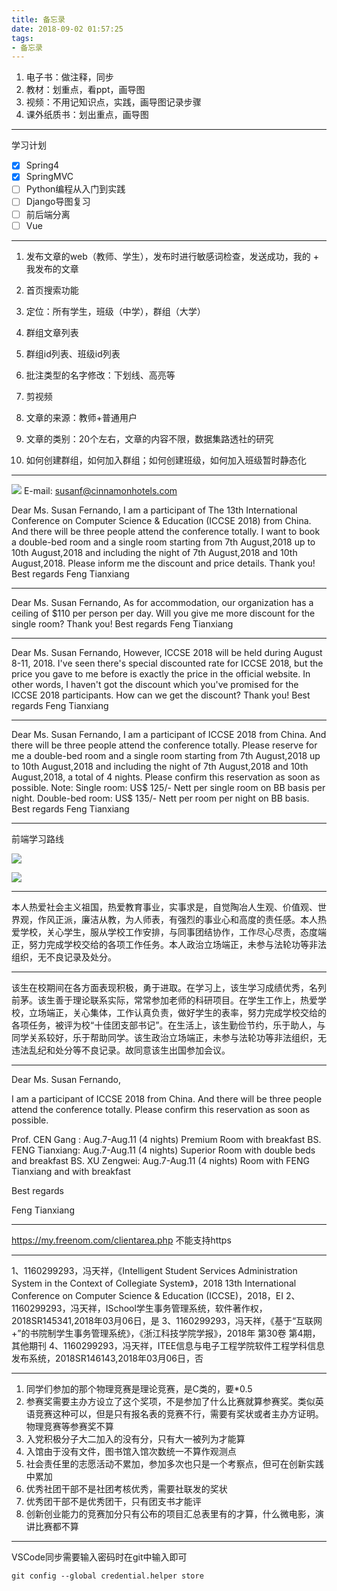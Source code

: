 ```yaml
---
title: 备忘录
date: 2018-09-02 01:57:25
tags: 
- 备忘录
---
```


1. 电子书：做注释，同步
1. 教材：划重点，看ppt，画导图
1. 视频：不用记知识点，实践，画导图记录步骤
1. 课外纸质书：划出重点，画导图

---

学习计划
- [x] Spring4
- [x] SpringMVC
- [ ] Python编程从入门到实践
- [ ] Django导图复习
- [ ] 前后端分离
- [ ] Vue

---

1. 发布文章的web（教师、学生），发布时进行敏感词检查，发送成功，我的 + 我发布的文章

1. 首页搜索功能

1. 定位：所有学生，班级（中学），群组（大学）

1. 群组文章列表

1. 群组id列表、班级id列表

1. 批注类型的名字修改：下划线、高亮等

1. 剪视频

1. 文章的来源：教师+普通用户

1. 文章的类别：20个左右，文章的内容不限，数据集路透社的研究

1. 如何创建群组，如何加入群组；如何创建班级，如何加入班级暂时静态化

---

![](备忘录/2018-09-02-01-59-37.png)
E-mail: susanf@cinnamonhotels.com

Dear Ms. Susan Fernando,
I am a participant of The 13th International Conference on Computer Science & Education (ICCSE 2018) from China. And there will be three people attend the conference totally. I want to book a double-bed room and a single room starting from 7th August,2018 up to 10th August,2018 and including the night of 7th August,2018 and 10th August,2018. Please inform me the discount and price details. Thank you!
Best regards
Feng Tianxiang

----

Dear Ms. Susan Fernando,
As for accommodation, our organization has a ceiling of $110 per person per day. Will you give me more discount for the single room? Thank you!
Best regards
Feng Tianxiang

---

Dear Ms. Susan Fernando,
However, ICCSE 2018 will be held during August 8-11, 2018. I've seen there's special discounted rate for ICCSE 2018, but the price you gave to me before is exactly the price in the official website. In other words, I haven't got the discount which you've promised for the ICCSE 2018 participants. How can we get the discount? Thank you!
Best regards
Feng Tianxiang

---

Dear Ms. Susan Fernando,
I am a participant of ICCSE 2018 from China. And there will be three people attend the conference totally. Please reserve for me a double-bed room and a single room starting from 7th August,2018 up to 10th August,2018 and including the night of 7th August,2018 and 10th August,2018, a total of 4 nights. Please confirm this reservation as soon as possible.
Note:
Single room: US$ 125/- Nett per single room on BB basis per night.
Double-bed room: US$ 135/- Nett per room per night on BB basis.
Best regards
Feng Tianxiang

---

前端学习路线

![](备忘录/2018-06-07-17-31-13.png)


![](备忘录/2018-06-15-17-02-42.png)

---

本人热爱社会主义祖国，热爱教育事业，实事求是，自觉陶冶人生观、价值观、世界观，作风正派，廉洁从教，为人师表，有强烈的事业心和高度的责任感。本人热爱学校，关心学生，服从学校工作安排，与同事团结协作，工作尽心尽责，态度端正，努力完成学校交给的各项工作任务。本人政治立场端正，未参与法轮功等非法组织，无不良记录及处分。

---

该生在校期间在各方面表现积极，勇于进取。在学习上，该生学习成绩优秀，名列前茅。该生善于理论联系实际，常常参加老师的科研项目。在学生工作上，热爱学校，立场端正，关心集体，工作认真负责，做好学生的表率，努力完成学校交给的各项任务，被评为校“十佳团支部书记”。在生活上，该生勤俭节约，乐于助人，与同学关系较好，乐于帮助同学。该生政治立场端正，未参与法轮功等非法组织，无违法乱纪和处分等不良记录。故同意该生出国参加会议。

---

Dear Ms. Susan Fernando,

I am a participant of ICCSE 2018 from China. And there will be three people attend the conference totally. Please confirm this reservation as soon as possible.

Prof. CEN Gang : Aug.7-Aug.11 (4 nights) Premium Room with breakfast
BS. FENG Tianxiang: Aug.7-Aug.11 (4 nights) Superior Room with double beds and breakfast
BS. XU Zengwei: Aug.7-Aug.11 (4 nights) Room with FENG Tianxiang and with breakfast

Best regards

Feng Tianxiang

---

https://my.freenom.com/clientarea.php 不能支持https

---

1、1160299293，冯天祥，《Intelligent Student Services Administration System in the Context of Collegiate System》，2018 13th International Conference on Computer Science & Education (ICCSE)，2018，EI
2、1160299293，冯天祥，ISchool学生事务管理系统，软件著作权，2018SR145341,2018年03月06日，是
3、1160299293，冯天祥，《基于“互联网+”的书院制学生事务管理系统》，《浙江科技学院学报》，2018年 第30卷 第4期，其他期刊
4、1160299293，冯天祥，ITEE信息与电子工程学院软件工程学科信息发布系统，2018SR146143,2018年03月06日，否

---


1. 同学们参加的那个物理竞赛是理论竞赛，是C类的，要*0.5
2. 参赛奖需要主办方设立了这个奖项，不是参加了什么比赛就算参赛奖。类似英语竞赛这种可以，但是只有报名表的竞赛不行，需要有奖状或者主办方证明。物理竞赛等参赛奖不算
3. 入党积极分子大二加入的没有分，只有大一被列为才能算
4. 入馆由于没有文件，图书馆入馆次数统一不算作观测点
5. 社会责任里的志愿活动不累加，参加多次也只是一个考察点，但可在创新实践中累加
6. 优秀社团干部不是社团考核优秀，需要社联发的奖状
7. 优秀团干部不是优秀团干，只有团支书才能评
8. 创新创业能力的竞赛加分只有公布的项目汇总表里有的才算，什么微电影，演讲比赛都不算

---

VSCode同步需要输入密码时在git中输入即可
```
git config --global credential.helper store
```